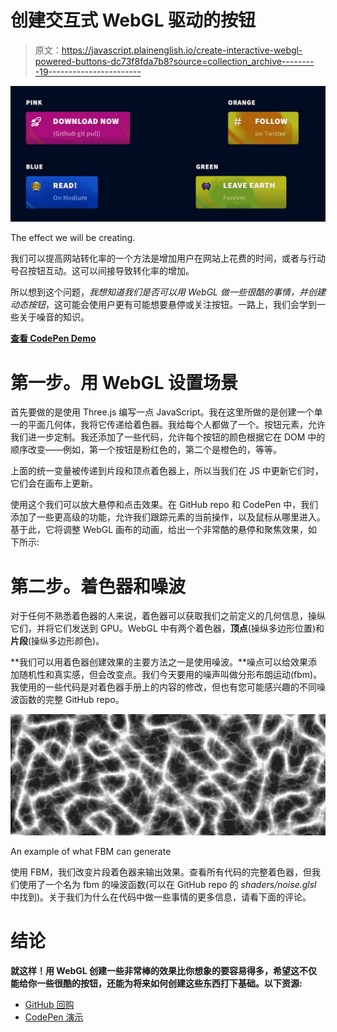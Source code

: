 # 创建交互式 WebGL 驱动的按钮

> 原文：<https://javascript.plainenglish.io/create-interactive-webgl-powered-buttons-dc73f8fda7b8?source=collection_archive---------19----------------------->

![](img/3b8b0225f75cae7f518561d14a6d12b0.png)

The effect we will be creating.

我们可以提高网站转化率的一个方法是增加用户在网站上花费的时间，或者与行动号召按钮互动。这可以间接导致转化率的增加。

所以想到这个问题，*我想知道我们是否可以用 WebGL 做一些很酷的事情，并创建动态按钮*，这可能会使用户更有可能想要悬停或关注按钮。一路上，我们会学到一些关于噪音的知识。

[**查看 CodePen Demo**](https://codepen.io/smpnjn/pen/jOMLZKK)

# 第一步。用 WebGL 设置场景

首先要做的是使用 Three.js 编写一点 JavaScript。我在这里所做的是创建一个单一的平面几何体，我将它传递给着色器。我给每个人都做了一个。按钮元素，允许我们进一步定制。我还添加了一些代码，允许每个按钮的颜色根据它在 DOM 中的顺序改变——例如，第一个按钮是粉红色的，第二个是橙色的，等等。

上面的统一变量被传递到片段和顶点着色器上，所以当我们在 JS 中更新它们时，它们会在画布上更新。

使用这个我们可以放大悬停和点击效果。在 GitHub repo 和 CodePen 中，我们添加了一些更高级的功能，允许我们跟踪元素的当前操作，以及鼠标从哪里进入。基于此，它将调整 WebGL 画布的动画，给出一个非常酷的悬停和聚焦效果，如下所示:

# 第二步。着色器和噪波

对于任何不熟悉着色器的人来说，着色器可以获取我们之前定义的几何信息，操纵它们，并将它们发送到 GPU。WebGL 中有两个着色器，**顶点**(操纵多边形位置)和**片段**(操纵多边形颜色)。

**我们可以用着色器创建效果的主要方法之一是使用噪波。**噪点可以给效果添加随机性和真实感，但会改变点。我们今天要用的噪声叫做分形布朗运动(fbm)。我使用的一些代码是对着色器手册上的内容的修改，但也有您可能感兴趣的不同噪波函数的完整 GitHub repo。

![](img/3ee092e5252f1b51047fc25a2d825624.png)

An example of what FBM can generate

使用 FBM，我们改变片段着色器来输出效果。查看所有代码的完整着色器，但我们使用了一个名为 fbm 的噪波函数(可以在 GitHub repo 的 *shaders/noise.glsl* 中找到)。关于我们为什么在代码中做一些事情的更多信息，请看下面的评论。

# 结论

**就这样！用 WebGL 创建一些非常棒的效果比你想象的要容易得多，希望这不仅能给你一些很酷的按钮，还能为将来如何创建这些东西打下基础。以下资源:**

*   [GitHub 回购](https://github.com/smpnjn/webgl-vortex-buttons)
*   [CodePen 演示](https://codepen.io/smpnjn/pen/jOMLZKK)